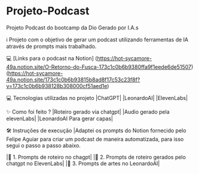 # Projeto-Podcast
Projeto Podcast do bootcamp da Dio Gerado por I.A.s

ℹ️ Projeto com o objetivo de gerar um podcast utilizando ferramentas de IA através de prompts mais trabalhado.

💻 [Links para o podcast na Notion] 
(https://hot-sycamore-49a.notion.site/O-Retorno-do-Fusca-173c1c0b6b9380ffa9f1eede6de51507)
(https://hot-sycamore-49a.notion.site/173c1c0b6b93815b8ad8f17c53c23f8f?v=173c1c0b6b938128b308000cf51aed1e)

💻 Tecnologias utilizadas no projeto
|ChatGPT|
|LeonardoAI|
|ElevenLabs|

✨ Como foi feito ?
|Roteiro gerado via chatgpt|
|Audio gerado pela elevenLabs|
|LeonardoAI Para gerar capas|


🛠️ Instruções de execução
|Adaptei os prompts do Notion fornecido pelo Felipe Aguiar para criar um podcast de maneira automatizada, para isso segui o passo a passo abaixo.

|🤖 1. Prompts de roteiro no chagpt|
|🤖 2. Prompts de roteiro gerados pelo chatgpt no ElevenLabs|
|🤖 3. Prompts de artes no LeonardoAI|
